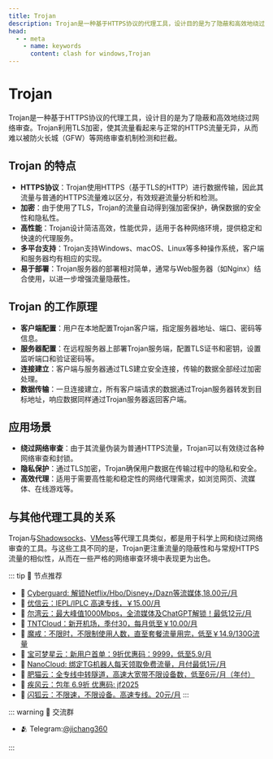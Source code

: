 ```yaml
---
title: Trojan
description: Trojan是一种基于HTTPS协议的代理工具，设计目的是为了隐蔽和高效地绕过网络审查。Trojan利用TLS加密，使其流量看起来与正常的HTTPS流量无异，从而难以被防火长城（GFW）等网络审查机制检测和拦截。
head:
  - - meta
    - name: keywords
      content: clash for windows,Trojan
---
```


# Trojan

Trojan是一种基于HTTPS协议的代理工具，设计目的是为了隐蔽和高效地绕过网络审查。Trojan利用TLS加密，使其流量看起来与正常的HTTPS流量无异，从而难以被防火长城（GFW）等网络审查机制检测和拦截。

## Trojan 的特点

- **HTTPS协议**：Trojan使用HTTPS（基于TLS的HTTP）进行数据传输，因此其流量与普通的HTTPS流量难以区分，有效规避流量分析和检测。
- **加密**：由于使用了TLS，Trojan的流量自动得到强加密保护，确保数据的安全性和隐私性。
- **高性能**：Trojan设计简洁高效，性能优异，适用于各种网络环境，提供稳定和快速的代理服务。
- **多平台支持**：Trojan支持Windows、macOS、Linux等多种操作系统，客户端和服务器均有相应的实现。
- **易于部署**：Trojan服务器的部署相对简单，通常与Web服务器（如Nginx）结合使用，以进一步增强流量隐蔽性。

## Trojan 的工作原理

- **客户端配置**：用户在本地配置Trojan客户端，指定服务器地址、端口、密码等信息。
- **服务器配置**：在远程服务器上部署Trojan服务端，配置TLS证书和密钥，设置监听端口和验证密码等。
- **连接建立**：客户端与服务器通过TLS建立安全连接，传输的数据全部经过加密处理。
- **数据传输**：一旦连接建立，所有客户端请求的数据通过Trojan服务器转发到目标地址，响应数据同样通过Trojan服务器返回客户端。

## 应用场景

- **绕过网络审查**：由于其流量伪装为普通HTTPS流量，Trojan可以有效绕过各种网络审查和封锁。
- **隐私保护**：通过TLS加密，Trojan确保用户数据在传输过程中的隐私和安全。
- **高效代理**：适用于需要高性能和稳定性的网络代理需求，如浏览网页、流媒体、在线游戏等。

## 与其他代理工具的关系

Trojan与[Shadowsocks](/wiki/Shadowsocks.md)、[VMess](/wiki/VMess.md)等代理工具类似，都是用于科学上网和绕过网络审查的工具。与这些工具不同的是，Trojan更注重流量的隐蔽性和与常规HTTPS流量的相似性，从而在一些严格的网络审查环境中表现更为出色。


::: tip 🎉 节点推荐
- 🚀 [Cyberguard: 解锁Netflix/Hbo/Disney+/Dazn等流媒体,18.00元/月](https://www.cyberguard.best/#/register?code=XsreC0T5)<br>
- 🚀 [优信云：IEPL/IPLC 高速专线，￥15.00/月](https://www.优信云.com/#/register?code=JRtE5uIV)<br>
- 🚀 [尔湾云：最大峰值1000Mbps，全流媒体及ChatGPT解锁！最低12元/月](https://erwan6.net/auth/register?code=BoObCd)<br>
- 🚀 [TNTCloud：新开机场，季付30，每月低至￥10.00/月](https://haibing822.tntvipaff.cc/#/register?code=GtjJVgml)<br>
- 🚀 [魔戒：不限时，不限制使用人数，直至套餐流量用完，低至￥14.9/130G流量](https://mojie.app/#/register?code=sSdtPtLo)<br>
- 🚀 [宝可梦星云：新用户首单：9折优惠码：9999，低至5.9/月 ](https://love.521pokemon.com/register?code=56ERkkxp)<br>
- 🚀 [NanoCloud: 绑定TG机器人每天领取免费流量，月付最低1元/月](https://edu.uodoo.bid/auth/register?code=JMiOQDHf)<br>
- 🚀 [肥猫云：全专线中转隧道，高速大宽带不限设备数，低至6元/月（年付）](https://fchb1188.fcvipaff.cc/register?aff=X1vZd2wf)<br>
- 🚀 [疾风云：包年 6.9折 优惠码: jf2025](https://homes.tr25.cn?code=ReCm)<br>
- 🚀 [闪狐云：不限速，不限设备。高速专线。20元/月](https://inv02.ffaff.cc/register?aff=WQApz2pv)
:::

::: warning  💬 交流群

- 🫂 Telegram:[@jichang360](https://t.me/jichang360)

:::